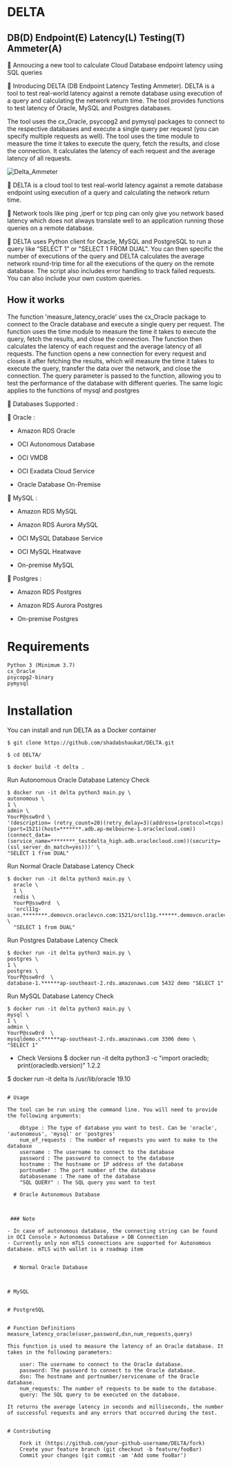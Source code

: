 # DELTA
## DB(D)  Endpoint(E)  Latency(L)  Testing(T)  Ammeter(A)

📣 Annoucing a new tool to calculate Cloud Database endpoint latency using SQL queries

📌 Introducing DELTA (DB Endpoint Latency Testing Ammeter). DELTA is a tool to test real-world latency against a remote database using execution of a query and calculating the network return time. The tool provides functions to test latency of Oracle, MySQL and Postgres databases.

The tool uses the cx_Oracle, psycopg2 and pymysql packages to connect to the respective databases and execute a single query per request (you can specify multiple requests as well). The tool uses the time module to measure the time it takes to execute the query, fetch the results, and close the connection. It calculates the latency of each request and the average latency of all requests.



![Delta_Ammeter](https://user-images.githubusercontent.com/39692236/213663909-24aaf0cd-8abc-429b-811d-25303aa7063e.png)

🔧 DELTA is a cloud tool to test real-world latency against a remote database endpoint using execution of a query and calculating the network return time. 


🔧 Network tools like ping ,iperf or tcp ping can only give you network based latency which does not always translate well to an application running those queries on a remote database. 


🐍 DELTA uses Python client for Oracle, MySQL and PostgreSQL to run a query like “SELECT 1” or "SELECT 1 FROM DUAL". You can then specific the number of executions of the query and DELTA calculates the average network round-trip time for all the executions of the query on the remote database. The script also includes error handling to track failed requests. You can also include your own custom queries.

## How it works
The function 'measure_latency_oracle' uses the cx_Oracle package to connect to the Oracle database and execute a single query per request. The function uses the time module to measure the time it takes to execute the query, fetch the results, and close the connection. The function then calculates the latency of each request and the average latency of all requests. The function opens a new connection for every request and closes it after fetching the results, which will measure the time it takes to execute the query, transfer the data over the network, and close the connection. The query parameter is passed to the function, allowing you to test the performance of the database with different queries. The same logic applies to the functions of mysql and postgres

🔌 Databases Supported :

 📌 Oracle : 

- Amazon RDS Oracle

- OCI Autonomous Database

- OCI VMDB

- OCI Exadata Cloud Service

- Oracle Database On-Premise


📌 MySQL : 

- Amazon RDS MySQL

- Amazon RDS Aurora MySQL

- OCI MySQL Database Service

- OCI MySQL Heatwave

- On-premise MySQL


📌 Postgres :

- Amazon RDS Postgres

- Amazon RDS Aurora Postgres

- On-premise Postgres

# Requirements

    Python 3 (Minimum 3.7)
    cx_Oracle
    psycopg2-binary
    pymysql

# Installation

You can install and run DELTA as a Docker container

```
$ git clone https://github.com/shadabshaukat/DELTA.git

$ cd DELTA/

$ docker build -t delta .
```

Run Autonomous Oracle Database Latency Check

```
$ docker run -it delta python3 main.py \
autonomous \
1 \
admin \
YourP@ssw0rd \
'(description= (retry_count=20)(retry_delay=3)(address=(protocol=tcps)(port=1521)(host=*******.adb.ap-melbourne-1.oraclecloud.com))(connect_data=(service_name=********_testdelta_high.adb.oraclecloud.com))(security=(ssl_server_dn_match=yes)))' \
"SELECT 1 from DUAL"
```

Run Normal Oracle Database Latency Check

```
$ docker run -it delta python3 main.py \
  oracle \
  1 \
  redis \
  YourP@ssw0rd  \
  'orcl11g-scan.********.demovcn.oraclevcn.com:1521/orcl11g.******.demovcn.oraclevcn.com' \
  "SELECT 1 from DUAL" 
  ```

Run Postgres Database Latency Check

```
$ docker run -it delta python3 main.py \
postgres \
1 \
postgres \
YourP@ssw0rd  \
database-1.******ap-southeast-2.rds.amazonaws.com 5432 demo "SELECT 1"
```

Run MySQL Database Latency Check

```
$ docker run -it delta python3 main.py \
mysql \
1 \
admin \
YourP@ssw0rd  \
mysqldemo.c******ap-southeast-2.rds.amazonaws.com 3306 demo \
"SELECT 1"
```


- Check Versions
$ docker run -it delta python3 -c "import oracledb; print(oracledb.version)"
1.2.2

$ docker run -it delta ls /usr/lib/oracle
19.10

```

# Usage

The tool can be run using the command line. You will need to provide the following arguments:

    dbtype : The type of database you want to test. Can be 'oracle', 'autonomous', 'mysql' or 'postgres'
    num_of_requests : The number of requests you want to make to the database
    username : The username to connect to the database
    password : The password to connect to the database
    hostname : The hostname or IP address of the database
    portnumber : The port number of the database
    databasename : The name of the database
    "SQL QUERY" : The SQL query you want to test
    
  # Oracle Autonomous Database 
  

 
 ### Note

- In case of autonomous database, the connecting string can be found in OCI Console > Autonomous Database > DB Connection
- Currently only non mTLS connections are supported for Autonomous database. mTLS with wallet is a roadmap item
  
  
  # Normal Oracle Database



# MySQL   


# PostgreSQL  


# Function Definitions
measure_latency_oracle(user,password,dsn,num_requests,query)

This function is used to measure the latency of an Oracle database. It takes in the following parameters:

    user: The username to connect to the Oracle database.
    password: The password to connect to the Oracle database.
    dsn: The hostname and portnumber/servicename of the Oracle database.
    num_requests: The number of requests to be made to the database.
    query: The SQL query to be executed on the database.

It returns the average latency in seconds and milliseconds, the number of successful requests and any errors that occurred during the test. 

 
# Contributing

    Fork it (https://github.com/your-github-username/DELTA/fork)
    Create your feature branch (git checkout -b feature/fooBar)
    Commit your changes (git commit -am 'Add some fooBar')



